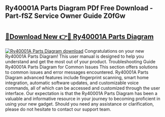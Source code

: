 ## Ry40001A Parts Diagram PDf Free Download - Part-fSZ Service Owner Guide Z0fGw

# <h2><a href="http://dfup4g.blite.top/?on=Ry40001A+Parts+Diagram">🔗Download New 👉🔴 Ry40001A Parts Diagram</a></h2>

[![Ry40001A Parts Diagram download](https://i.imgur.com/lujVjoI.png)](http://dfup4g.blite.top/?on=Ry40001A+Parts+Diagram)
Congratulations on your new Ry40001A Parts Diagram! This user manual is designed to help you understand and get the most out of your product. Troubleshooting Guide Ry40001A Parts Diagram for Common Issues This section offers solutions to common issues and error messages encountered. Ry40001A Parts Diagram advanced features include fingerprint scanning, smart home integration, automatic software updates, and customizable voice commands, all of which can be accessed and customized through the user interface. Our expectation is that the Ry40001A Parts Diagram has been a valuable and informative resource in your journey to becoming proficient in using your new gadget. Should you need any assistance or clarification, please do not hesitate to contact our support team.
